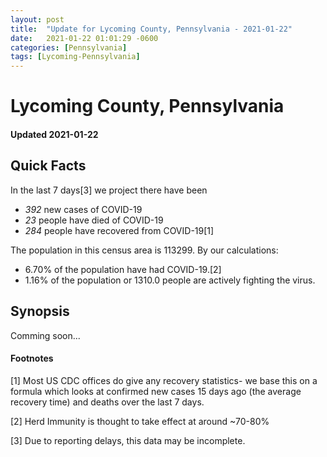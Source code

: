 ```yaml
---
layout: post
title:  "Update for Lycoming County, Pennsylvania - 2021-01-22"
date:   2021-01-22 01:01:29 -0600
categories: [Pennsylvania]
tags: [Lycoming-Pennsylvania]
---
```


# Lycoming County, Pennsylvania
#### Updated 2021-01-22

## Quick Facts

In the last 7 days[3] we project there have been
- *392* new cases of COVID-19
- *23* people have died of COVID-19
- *284* people have recovered from COVID-19[1]

The population in this census area is 113299. By our calculations:
- 6.70% of the population have had COVID-19.[2]
- 1.16% of the population or 1310.0 people are actively fighting the virus.

## Synopsis

Comming soon...


#### Footnotes

[1] Most US CDC offices do give any recovery statistics- we base this on a formula which looks at confirmed new cases
15 days ago (the average recovery time) and deaths over the last 7 days.

[2] Herd Immunity is thought to take effect at around ~70-80%

[3] Due to reporting delays, this data may be incomplete.
 
    